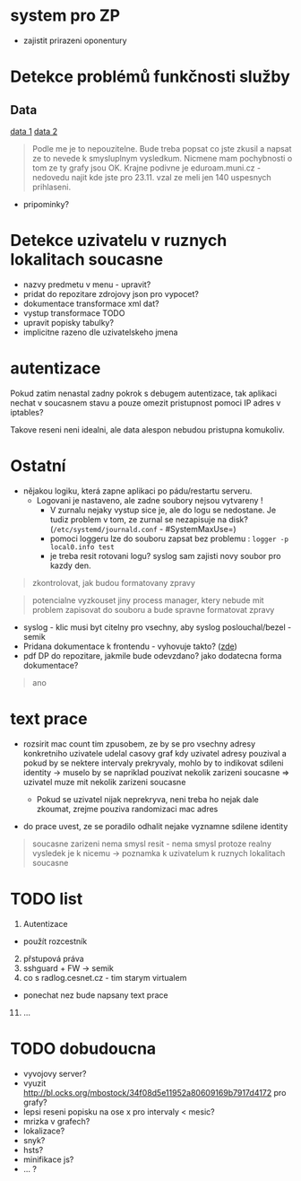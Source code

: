 # system pro ZP

- zajistit prirazeni oponentury

# Detekce problémů funkčnosti služby

## Data

[data 1](https://etlog.cesnet.cz/#/detection_data)
[data 2](https://etlog.cesnet.cz/#/detection_data_grouped)

> Podle me je to nepouzitelne. Bude treba popsat co jste zkusil a napsat ze to nevede k smysluplnym vysledkum. Nicmene mam pochybnosti o tom ze ty grafy jsou OK. Krajne podivne je eduroam.muni.cz - nedovedu najit kde jste pro 23.11. vzal ze meli jen 140 uspesnych prihlaseni.


- pripominky?


# Detekce uzivatelu v ruznych lokalitach soucasne

- nazvy predmetu v menu - upravit?
- pridat do repozitare zdrojovy json pro vypocet?
- dokumentace transformace xml dat?
- vystup transformace TODO
- upravit popisky tabulky?
- implicitne razeno dle uzivatelskeho jmena


# autentizace

Pokud zatim nenastal zadny pokrok s debugem autentizace, tak aplikaci nechat v soucasnem stavu a
pouze omezit pristupnost pomoci IP adres v iptables?

Takove reseni neni idealni, ale data alespon nebudou pristupna komukoliv.


# Ostatní

- nějakou logiku, která zapne aplikaci po pádu/restartu serveru.
  - Logovani je nastaveno, ale zadne soubory nejsou vytvareny !
    - V zurnalu nejaky vystup sice je, ale do logu se nedostane. Je tudiz problem v tom, ze zurnal se nezapisuje na disk? (`/etc/systemd/journald.conf` - #SystemMaxUse=)
    - pomoci loggeru lze do souboru zapsat bez problemu : `logger -p local0.info test`
    - je treba resit rotovani logu? syslog sam zajisti novy soubor pro kazdy den.
> zkontrolovat, jak budou formatovany zpravy

> potencialne vyzkouset jiny process manager, ktery nebude mit problem zapisovat do souboru a bude spravne formatovat zpravy

- syslog - klic musi byt citelny pro vsechny, aby syslog poslouchal/bezel - semik
- Pridana dokumentace k frontendu - vyhovuje takto? ([zde](https://github.com/CESNET/etlog#frontend))
- pdf DP do repozitare, jakmile bude odevzdano? jako dodatecna forma dokumentace?
> ano

# text prace


- rozsirit mac count tim zpusobem, ze by se pro vsechny adresy konkretniho uzivatele udelal casovy graf
  kdy uzivatel adresy pouzival a pokud by se nektere intervaly prekryvaly, 
  mohlo by to indikovat sdileni identity -> muselo by se napriklad pouzivat nekolik zarizeni soucasne => uzivatel muze mit nekolik zarizeni soucasne
  - Pokud se uzivatel nijak neprekryva, neni treba ho nejak dale zkoumat, zrejme pouziva randomizaci mac adres

- do prace uvest, ze se poradilo odhalit nejake vyznamne sdilene identity

> soucasne zarizeni nema smysl resit - nema smysl protoze realny vysledek je k nicemu
> -> poznamka k uzivatelum k ruznych lokalitach soucasne


# TODO list
1. Autentizace
  - použít rozcestník
2. přstupová práva
3. sshguard + FW -> semik
8. co s radlog.cesnet.cz - tim starym virtualem
  - ponechat nez bude napsany text prace
11. ...

# TODO dobudoucna
- vyvojovy server?
- vyuzit http://bl.ocks.org/mbostock/34f08d5e11952a80609169b7917d4172 pro grafy?
- lepsi reseni popisku na ose x pro intervaly < mesic?
- mrizka v grafech?
- lokalizace?
- snyk?
- hsts?
- minifikace js?
- ... ?




